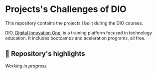 # Projects's Challenges of DIO
This repository contains the projects I built during the DIO courses. 

DIO, [Digital Innovation One](https://www.dio.me/), is a training platform focused in technology education. It includes bootcamps and aceleration programs, all free.

## 🔆 Repository's highlights

*Working in progress*

<!---
### GitHub Users Search
Course: ReactJS<br>
[Repository]() | [Webpage]()

<br>

[]()

This web page contains links to my social medias shown in a mocked up mobile phone screen. I worked with iframes, responsive design, CSS transitions and animations.

##
-->

<!---
### Portfolio Model
Course: HTML5 and CSS3<br>
[Repository]() | [Webpage]()

<br>

[]()

This web page contains links to my social medias shown in a mocked up mobile phone screen. I worked with iframes, responsive design, CSS transitions and animations.

##
-->

<!---
### Madonna's Matching Game
Course: JavaScript<br>
[Repository]()

<br>

[]()

This web page contains links to my social medias shown in a mocked up mobile phone screen. I worked with iframes, responsive design, CSS transitions and animations.

##
-->

<!---
### Infrastructure as Code
Course: Linux<br>
[Repository]()

<br>

[]()

This web page contains links to my social medias shown in a mocked up mobile phone screen. I worked with iframes, responsive design, CSS transitions and animations.

##
-->

<!---
### Back-end Engine of a Bank
Course: Java<br>
[Repository]() | [Webpage]()

<br>

[]()

This web page contains links to my social medias shown in a mocked up mobile phone screen. I worked with iframes, responsive design, CSS transitions and animations.

##
-->

<!---
### To-do List
Course: JavaScript<br>
[Repository]() | [Webpage]()

<br>

[]()

This web page contains links to my social medias shown in a mocked up mobile phone screen. I worked with iframes, responsive design, CSS transitions and animations.

##
-->


<!---## Links Úteis
[Sintaxe Básica Markdown](https://www.markdownguide.org/basic-syntax/)-->
